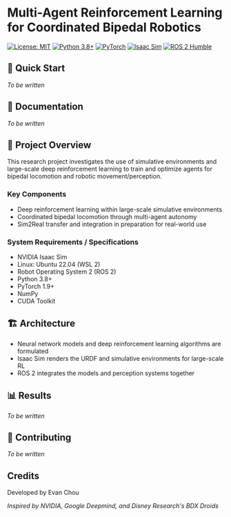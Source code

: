 # Multi-Agent Reinforcement Learning for Coordinated Bipedal Robotics

[![License: MIT](https://img.shields.io/badge/License-MIT-yellow.svg)](https://opensource.org/licenses/MIT)
[![Python 3.8+](https://img.shields.io/badge/python-3.8+-blue.svg)](https://www.python.org/downloads/)
[![PyTorch](https://img.shields.io/badge/-PyTorch-EE4C2C?logo=pytorch&logoColor=white)](https://pytorch.org/)
[![Isaac Sim](https://img.shields.io/badge/Isaac%20Sim-4.5-76B900?logo=nvidia&logoColor=white)](https://developer.nvidia.com/isaac/sim)
[![ROS 2 Humble](https://img.shields.io/badge/ROS%202-Humble-blue.svg)](https://docs.ros.org/en/humble/)

## 🚀 Quick Start
*To be written*

## 📖 Documentation
*To be written*

## 🎯 Project Overview

This research project investigates the use of simulative environments and large-scale deep reinforcement learning to train and optimize agents for bipedal locomotion and robotic movement/perception.

### Key Components

- Deep reinforcement learning within large-scale simulative environments
- Coordinated bipedal locomotion through multi-agent autonomy
- Sim2Real transfer and integration in preparation for real-world use

### System Requirements / Specifications

- NVIDIA Isaac Sim
- Linux: Ubuntu 22.04 (WSL 2)
- Robot Operating System 2 (ROS 2)
- Python 3.8+
- PyTorch 1.9+
- NumPy
- CUDA Toolkit

## 🏗️ Architecture

- Neural network models and deep reinforcement learning algorithms are formulated
- Isaac Sim renders the URDF and simulative environments for large-scale RL
- ROS 2 integrates the models and perception systems together

## 📊 Results
*To be written*

## 🤝 Contributing
*To be written*

## Credits

Developed by Evan Chou

*Inspired by NVIDIA, Google Deepmind, and Disney Research's BDX Droids*
